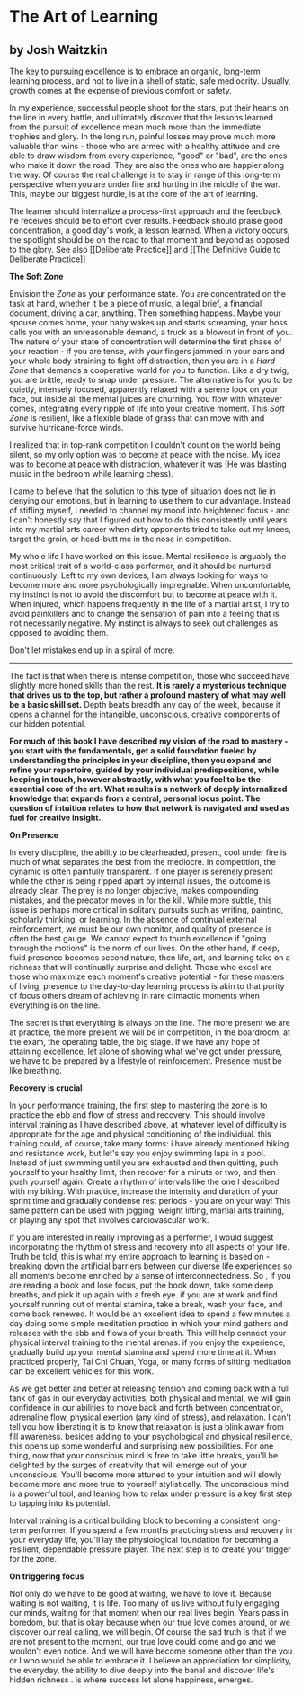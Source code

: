 # The Art of Learning

## by Josh Waitzkin

The key to pursuing excellence is to embrace an organic, long-term learning process, and not to live in a shell of static, safe mediocrity. Usually, growth comes at the expense of previous comfort or safety.

In my experience, successful people shoot for the stars, put their hearts on the line in every battle, and ultimately discover that the lessons learned from the pursuit of excellence mean much more than the immediate trophies and glory. In the long run, painful losses may prove much more valuable than wins - those who are armed with a healthy attitude and are able to draw wisdom from every experience, "good" or "bad", are the ones who make it down the road. They are also the ones who are happier along the way. Of course the real challenge is to stay in range of this long-term perspective when you are under fire and hurting in the middle of the war. This, maybe our biggest hurdle, is at the core of the art of learning.

The learner should internalize a process-first approach and the feedback he receives should be to effort over results. Feedback should praise good concentration, a good day's work, a lesson learned. When a victory occurs, the spotlight should be on the road to that moment and beyond as opposed to the glory. See also [[Deliberate Practice]] and [[The Definitive Guide to Deliberate Practice]]

**The Soft Zone**

Envision the *Zone* as your performance state. You are concentrated on the task at hand, whether it be a piece of music, a legal brief, a financial document, driving a car, anything.  Then something happens. Maybe your spouse comes home, your baby wakes up and starts screaming, your boss calls you with an unreasonable demand, a truck as a blowout in front of you. The nature of your state of concentration will determine the first phase of your reaction - if you are tense, with your fingers jammed in your ears and your whole body straining to fight off distraction, then you are in a *Hard Zone* that demands a cooperative world for you to function. Like a dry twig, you are brittle, ready to snap under pressure. The alternative is for you to be quietly, intensely focused, apparently relaxed with a serene look on your face, but inside all the mental juices are churning. You flow with whatever comes, integrating every ripple of life into your creative moment. This *Soft Zone* is resilient, like a flexible blade of grass that can move with and survive hurricane-force winds.

I realized that in top-rank competition I couldn't count on the world being silent, so my only option was to become at peace with the noise. My idea was to become at peace with distraction, whatever it was (He was blasting music in the bedroom while learning chess).

I came to believe that the solution to this type of situation does not lie in denying our emotions, but in learning to use them to our advantage. Instead of stifling myself, I needed to channel my mood into heightened focus - and I can't honestly say that I figured out how to do this consistently until years into my martial arts career when dirty opponents tried to take out my knees, target the groin, or head-butt me in the nose in competition.

My whole life I have worked on this issue. Mental resilience is arguably the most critical trait of a world-class performer, and it should be nurtured continuously. Left to my own devices, I am always looking for ways to become more and more psychologically impregnable. When uncomfortable, my instinct is not to avoid the discomfort but to become at peace with it. When injured, which happens frequently in the life of a martial artist, I try to avoid painkillers and to change the sensation of pain into a feeling that is not necessarily negative. My instinct is always to seek out challenges as opposed to avoiding them.


Don't let mistakes end up in a spiral of more.


---

The fact is that when there is intense competition, those who succeed have slightly more honed skills than the rest. **It is rarely a mysterious technique that drives us to the top, but rather a profound mastery of what may well be a basic skill set.** Depth beats breadth any day of the week, because it opens a channel for the intangible, unconscious, creative components of our hidden potential.


**For much of this book I have described my vision of the road to mastery - you start with the fundamentals, get a solid foundation fueled by understanding the principles in your discipline, then you expand and refine your repertoire, guided by your individual predispositions, while keeping in touch, however abstractly, with what you feel to be the essential core of the art. What results is a network of deeply internalized knowledge that expands from a central, personal locus point. The question of intuition relates to how that network is navigated and used as fuel for creative insight.**


**On Presence**

In every discipline, the ability to be clearheaded, present, cool under fire is much of what separates the best from the mediocre. In competition, the dynamic is often painfully transparent. If one player is serenely present while the other is being ripped apart by internal issues, the outcome is already clear. The prey is no longer objective, makes compounding mistakes, and the predator moves in for the kill. While more subtle, this issue is perhaps more critical in solitary pursuits such as writing, painting, scholarly thinking, or learning. In the absence of continual external reinforcement, we must be our own monitor, and quality of presence is often the best gauge. We cannot expect to touch excellence if "going through the motions" is the norm of our lives. On the other hand, if deep, fluid presence becomes second nature, then life, art, and learning take on a richness that will continually surprise and delight. Those who excel are those who maximize each moment's creative potential - for these masters of living, presence to the day-to-day learning process is akin to that purity of focus others dream of achieving in rare climactic moments when everything is on the line.

The secret is that everything is always on the line. The more present we are at practice, the more present we will be in competition, in the boardroom, at the exam, the operating table, the big stage. If we have any hope of attaining excellence, let alone of showing what we've got under pressure, we have to be prepared by a lifestyle of reinforcement. Presence must be like breathing.


**Recovery is crucial**

In your performance training, the first step to mastering the zone is to practice the ebb and flow of stress and recovery. This should involve interval training as I have described above, at whatever level of difficulty is appropriate for the age and physical conditioning of the individual. this training could, of course, take many forms: i have already mentioned biking and resistance work, but let's say you enjoy swimming laps in a pool. Instead of just swimming until you are exhausted and then quitting, push yourself to your healthy limit, then recover for a minute or two, and then push yourself again. Create a rhythm of intervals like the one I described with my biking. With practice, increase the intensity and duration of your sprint time and gradually condense rest periods - you are on your way! This same pattern can be used with jogging, weight lifting, martial arts training, or playing any spot that involves cardiovascular work.

If you are interested in really improving as a performer, I would suggest incorporating the rhythm of stress and recovery into all aspects of your life. Truth be told, this is what my entire approach to learning is based on - breaking down the artificial barriers between our diverse life experiences so all moments become enriched by a sense of interconnectedness. So , if you are reading a book and lose focus, put the book down, take some deep breaths, and pick it up again with a fresh eye. if you are at work and find yourself running out of mental stamina, take a break, wash your face, and come back renewed. It would be an excellent idea to spend a few minutes a day doing some simple meditation practice in which your mind gathers and releases with the ebb and flows of your breath. This will help connect your physical interval training to the mental arenas. if you enjoy the experience, gradually build up your mental stamina and spend more time at it. When practiced properly, Tai Chi Chuan, Yoga, or many forms of sitting meditation can be excellent vehicles for this work.

As we get better and better at releasing tension and coming back with a full tank of gas in our everyday activities, both physical and mental, we will gain confidence in our abilities to move back and forth between concentration, adrenaline flow, physical exertion (any kind of stress), and relaxation. I can't tell you how liberating it is to know that relaxation is just a blink away from fill awareness. besides adding to your psychological and physical resilience, this opens up some wonderful and surprising new possibilities. For one thing, now that your conscious mind is free to take little breaks, you'll be delighted by the surges of creativity that will emerge out of your unconscious. You'll become more attuned to your intuition and will slowly become more and more true to yourself stylistically. The unconscious mind is a powerful tool, and leaning how to relax under pressure is a key first step to tapping into its potential.


Interval training is a critical building block to becoming a consistent long-term performer. If you spend a few months practicing stress and recovery in your everyday life, you'll lay the physiological foundation for becoming a resilient, dependable pressure player. The next step is to create your trigger for the zone.


**On triggering focus**

Not only do we have to be good at waiting, we have to love it. Because waiting is not waiting, it is life. Too many of us live without fully engaging our minds, waiting for that moment when our real lives begin. Years pass in boredom, but that is okay because when our true love comes around, or we discover our real calling, we will begin. Of course the sad truth  is that if we are not present to the moment, our true love could come and go and we wouldn't even notice. And we will have become someone other than the you or I who would be able to embrace it. I believe an appreciation for simplicity, the everyday, the ability to dive deeply into the banal and discover life's hidden richness . is where success let alone happiness, emerges.

